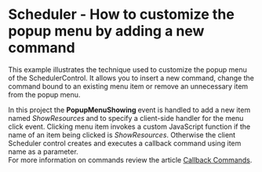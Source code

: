 # Scheduler - How to customize the popup menu by adding a new command


<p>This example illustrates the technique used to customize the popup menu of the SchedulerControl. It allows you to insert a new command, change the command bound to an existing menu item or remove an unnecessary item from the popup menu.</p><p>In this project the <strong>PopupMenuShowing </strong>event is handled to add a new item named <i>ShowResources</i><strong> </strong>and to specify a client-side handler for the menu click event. Clicking menu item invokes a custom JavaScript function if the name of an  item being clicked is <i>ShowResources</i>. Otherwise the client Scheduler control creates and executes a  callback command using item name as a parameter.<br />
For more information on commands review the article <a href="http://documentation.devexpress.com/#AspNet/CustomDocument5462"><u>Callback Commands</u></a>.</p>

<br/>


